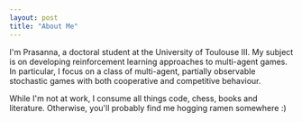```yaml
---
layout: post
title: "About Me"
---
```


I'm Prasanna, a doctoral student at the University of Toulouse III. My subject is on developing reinforcement learning approaches to multi-agent games. In particular, I focus on a class of multi-agent, partially observable stochastic games with both cooperative and competitive behaviour.

While I'm not at work, I consume all things code, chess, books and literature. Otherwise, you'll probably find me hogging ramen somewhere :)
